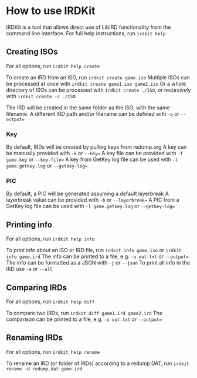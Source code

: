 # How to use IRDKit

IRDKit is a tool that allows direct use of LibIRD functionality from the command line interface.
For full help instructions, run `irdkit help`

## Creating ISOs

For all options, run `irdkit help create`

To create an IRD from an ISO, run `irdkit create game.iso`
Multiple ISOs can be processed at once with `irdkit create game1.iso game2.iso`
Or a whole directory of ISOs can be processed with `irdkit create ./ISO`, or recursively with `irdkit create -r ./ISO`

The IRD will be created in the same folder as the ISO, with the same filename.
A different IRD path and/or filename can be defined with `-o` or `--output=`

### Key
By default, IRDs will be created by pulling keys from redump.org
A key can be manually provided with `-k` or `--key=`
A key file can be provided with `-f game.key` or `--key-file=`
A key from GetKey log file can be used with `-l game.getkey.log` or `--getkey-log=`

### PIC
By default, a PIC will be generated assuming a default layerbreak
A layerbreak value can be provided with `-b` or `--layerbreak=`
A PIC from a GetKey log file can be used with `-l game.getkey.log` or `--getkey-log=`

## Printing info

For all options, run `irdkit help info`

To print info about an ISO or IRD file, run `irdkit info game.iso` or `irdkit info game.ird`
The info can be printed to a file, e.g. `-o out.txt` or `--output=`
The info can be formatted as a JSON with `-j` or `--json`
To print all info in the IRD use `-a` or `--all`

## Comparing IRDs

For all options, run `irdkit help diff`

To compare two IRDs, run `irdkit diff game1.ird game2.ird`
The comparison can be printed to a file, e.g. `-o out.txt` or `--output=`

## Renaming IRDs

For all options, run `irdkit help rename`

To rename an IRD (or folder of IRDs) according to a redump DAT, run `irdkit rename -d redump.dat game.ird`
